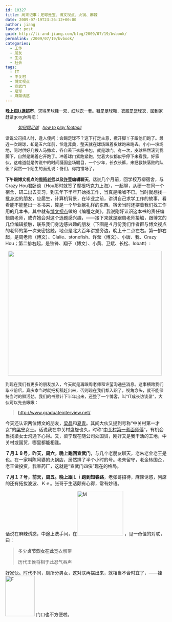 ```yaml
---
id: 10327
title: 周末记事：足球是宝、博文视点、火锅、麻辣
date: 2009-07-19T23:26:12+00:00
author: jiang
layout: post
guid: http://li-and-jiang.com/blog/2009/07/19/bvbook/
permalink: /2009/07/19/bvbook/
categories:
  - 工作
  - 朋友
  - 生活
  - 社会
tags:
  - IT
  - 中关村
  - 博文视点
  - 宣武门
  - 足球
  - 麻辣诱惑
---
```

<font size="2"><strong>晚上跟</strong></font><a href="http://li-and-jiang.com/blog/author/li/" target="_blank"><font size="2"><strong>Li</strong></font></a><font size="2"><strong>逛超市</strong>，求得黑球鞋一双，红球衣一套。鞋是足球鞋，衣服是篮球衣，回到家赶紧google两把：</font>

&#160;&#160;&#160;&#160;&#160;&#160;&#160;&#160;&#160; <a href="http://www.google.com/search?q=如何踢足球&sourceid=navclient-ff&ie=UTF-8&rlz=1B3GGGL_enCN256" target="_blank"><em><font size="2">如何踢足球</font></em></a>&#160;&#160; <a href="http://www.google.com/search?rlz=1C1GGLS_enCN336CN336&sourceid=chrome&ie=UTF-8&q=how+to+play+football" target="_blank"><em><font size="2">how to play football</font></em></a>

<font size="2">话说公司招人时，逢人便问：会踢足球不？这下打定主意，撒开脚丫子跟他们跑了。最近一次踢球，却是五六年前，恰逢非典，整天就在球场跟着皮球跑来跑去。小小一块场地，同时供好几拨人马撒欢，各自丢下衣服书包，就是球门。有一次，皮球居然滚到我脚下，自然是踢着它开跑了。冲着球门紧跑紧跑，觉着大伙都似乎停下来看我。好家伙，这难道就是传说中的时间凝固全场瞩目，一个少年，长衣长裤，来拯救快落败的队伍？突然一个陌生的面孔说：哥们，你跑错场了。</font>

<font size="2"><strong>下午跟博文视点的</strong><a href="http://yeka.blogbus.com/" target="_blank"><strong>周筠老师</strong></a><strong>以及</strong><a href="http://floramay13.blogbus.com/" target="_blank"><strong>许莹</strong></a><strong>编辑聊天</strong>。话说</font>几个月前，回学校万柳宿舍，与Crazy Hou君卧谈（Hou那时就签了摩根巧克力上海），一起聊，从研一在同一个宿舍，研二出去实习，到去年下半年开始找工作，当真是唏嘘不已。当时就想找一批身边的朋友，应届生，计算机背景，在毕业之前，讲讲自己求学工作的故事，看看能不能整出一本书来，算是一个毕业献礼样的东西。宿舍当时还摆着我们找工作用的几本书，其中就有<a href="http://blog.csdn.net/bvbook" target="_blank">博文视点</a>做的《编程之美》。我说刚好认识这本书的责任编辑周老师，或许她会对这个选题感兴趣，&#8212;&#8212;接下来就是跟周老师接触，跟博文的几位编辑接触，联系我们身边感兴趣的朋友（下图是４月份我们作者群与博文视点的老师的第一次亲密接触，地点是北大百年讲堂旁边，晚上十二点左右。第一排右起，是周老师（博文）、Clalie、stonefish、许莹（博文）、小唐、我、Crazy Hou；第二排右起，是铁锋、翔子（博文）、小黄、卫斌、长松、lobatt）:

&#160; <img height="389" src="http://images.cnblogs.com/cnblogs_com/bvbook/WindowsLiveWriter/92fcd4db8120_B595/北京_200904 058_2.jpg" width="481" />

<font size="2">到现在我们有更多的朋友加入，今天就是再跟周老师和许莹沟通些消息。这事横跨我们毕业前后，真庆幸当时就把初稿赶出来，否则现在我们都入职了，视角念头，就不能保持当时的鲜活劲。我们的书预计下半年出来，还整了一个博客，叫&#8220;IT成长访谈录&#8221;，大伙可以先去瞅瞅：</font>

> <http://www.graduateinterview.net/>

今天还认识两位博文的朋友，<a href="http://dinla.blogbus.com/" target="_blank">梁晶</a>和<a href="http://icebefore.spaces.live.com/" target="_blank">夏青</a>。其间大伙又提到号称&#8220;中关村第一才女&#8221;的<a href="http://blog.donews.com/sunnyliang" target="_blank">梁宁</a>女士。话说我在中关村盘旋也久，时称&#8220;<a href="http://li-and-jiang.com/blog/2008/05/18/%e5%9a%a3%e5%bc%a0%e7%9a%84%e7%85%ae%e9%9d%a2%e5%b8%88%e5%82%85/" target="_blank">中关村第一煮面师傅</a>&#8221;，有机会当找梁女士沟通下心得。又，梁宁现在随公司处国贸，刚好又是我干活的工地，中关村或国贸，哪里都能相逢。

**７月１８号，昨天，周六。晚上跑回宣武门**，与几个老朋友聊天，老朱老金老王是也。在一家叫陈阿婆的火锅店，居然排了半个小时的号。老朱留守，老金转国企，老王做投资，我呆药厂，这就是&#8220;宣武门四侠&#8221;现在的格局。

**７月１７号，前天，周五。晚上跟Ｌｉ跑到知春路**，老张哥招待，麻辣诱惑，列席的还有拓拔波波、Ｋｅ。张哥于生活颇有心得，常有妙语。

话说在麻辣诱惑，中途上洗手间，在[<img style="border-right: 0px; border-top: 0px; border-left: 0px; border-bottom: 0px" height="139" alt="M" src="http://jiangtanghu.com/cn/wp-content/uploads/2009/07/m-thumb.jpg" width="144" border="0" />](http://jiangtanghu.com/cn/wp-content/uploads/2009/07/m.jpg) ，见一奇佳的对联，曰：

> 多少**贞节烈女在此**宽衣解带
> 
> 历代王侯将相于此忍气吞声

好家伙。时代不同，厕所分男女，这对联再摆出来，就相当不合时宜了，&#8212;&#8212;挂[<img style="border-right: 0px; border-top: 0px; border-left: 0px; border-bottom: 0px" height="126" alt="F" src="http://jiangtanghu.com/cn/wp-content/uploads/2009/07/f-thumb.gif" width="92" border="0" />](http://jiangtanghu.com/cn/wp-content/uploads/2009/07/f.gif) 门口也不方便啦。